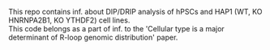 This repo contains inf. about DIP/DRIP analysis of hPSCs and HAP1 (WT, KO HNRNPA2B1, KO YTHDF2) cell lines. \
This code belongs as a part of inf. to the 'Cellular type is a major determinant of R-loop genomic distribution' paper.
